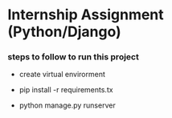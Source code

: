 # Internship Assignment (Python/Django)

### steps to follow to run this project

* create virtual envirorment

* pip install -r requirements.tx

* python manage.py runserver